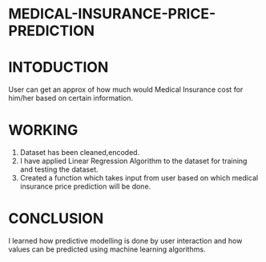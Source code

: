 # MEDICAL-INSURANCE-PRICE-PREDICTION
# INTODUCTION
User can get an approx of how much would Medical Insurance cost for him/her based on certain information.
# WORKING 
1. Dataset has been cleaned,encoded.
2. I have applied Linear Regression  Algorithm to the dataset for training and testing the dataset.
3. Created a function which takes input from user based on which medical insurance price prediction will be done.
# CONCLUSION
I learned how predictive modelling is done by user interaction and how values can be  predicted using machine learning algorithms.
